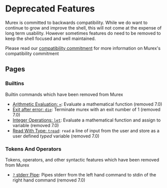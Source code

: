 # Deprecated Features

Murex is committed to backwards compatibility. While we do want to continue to grow and improve the shell, this will not come at the expense of long term usability. However sometimes features do need to be removed to keep the shell focused and well maintained.

Please read our [compatibility commitment](https://murex.rocks/compatibility.html) for more information on Murex's
compatibility commitment

## Pages


### Builtins

Builtin commands which have been removed from Murex

* [Arithmetic Evaluation: `=`](../deprecated/equ.md):
  Evaluate a mathematical function (removed 7.0)
* [Exit after error: `die`](../deprecated/die.md):
  Terminate murex with an exit number of 1 (removed 7.0)
* [Integer Operations: `let`](../deprecated/let.md):
  Evaluate a mathematical function and assign to variable (removed 7.0)
* [Read With Type: `tread`](../deprecated/tread.md):
  `read` a line of input from the user and store as a user defined *typed* variable (removed 7.0)

### Tokens And Operators

Tokens, operators, and other syntactic features which have been removed from Murex

* [`?` stderr Pipe](../deprecated/pipe-err.md):
  Pipes stderr from the left hand command to stdin of the right hand command (removed 7.0)


